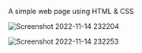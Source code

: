 A simple web page using HTML & CSS

![Screenshot 2022-11-14 232204](https://user-images.githubusercontent.com/85480387/201733188-41b01921-6251-4707-ae25-53fb6a982391.jpg)

![Screenshot 2022-11-14 232253](https://user-images.githubusercontent.com/85480387/201733237-7782f92a-7a7e-4e61-81ae-f243b77dac33.jpg)
